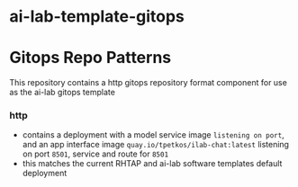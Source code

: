 # ai-lab-template-gitops

# Gitops Repo Patterns

This repository contains a http gitops repository format component for use as the ai-lab gitops template

### http 
- contains a deployment with a model service image `` listening on port ``, and an app interface image `quay.io/tpetkos/ilab-chat:latest` listening on port `8501`, service and route for `8501`
- this matches the current RHTAP and ai-lab software templates default deployment